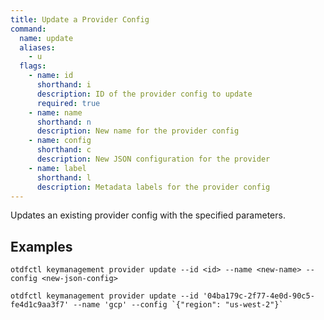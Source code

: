 ```yaml
---
title: Update a Provider Config
command:
  name: update
  aliases:
    - u
  flags:
    - name: id
      shorthand: i
      description: ID of the provider config to update
      required: true
    - name: name
      shorthand: n
      description: New name for the provider config
    - name: config
      shorthand: c
      description: New JSON configuration for the provider
    - name: label
      shorthand: l
      description: Metadata labels for the provider config
---
```


Updates an existing provider config with the specified parameters.

## Examples

```shell
otdfctl keymanagement provider update --id <id> --name <new-name> --config <new-json-config>
```

```shell
otdfctl keymanagement provider update --id '04ba179c-2f77-4e0d-90c5-fe4d1c9aa3f7' --name 'gcp' --config `{"region": "us-west-2"}`
```
